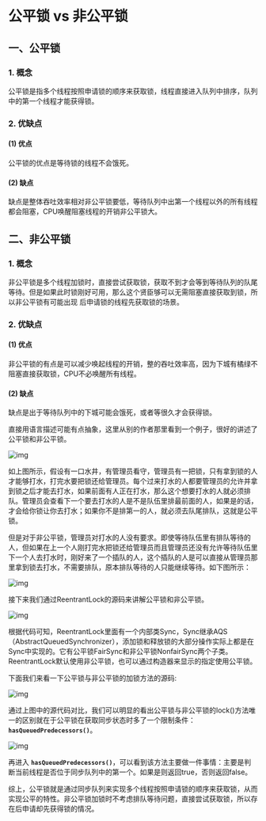 # 公平锁 vs 非公平锁

## 一、公平锁

### 1. 概念

公平锁是指多个线程按照申请锁的顺序来获取锁，线程直接进入队列中排序，队列中的第一个线程才能获得锁。

### 2. 优缺点

#### (1) 优点

公平锁的优点是等待锁的线程不会饿死。

#### (2) 缺点

缺点是整体吞吐效率相对非公平锁要低，等待队列中出第一个线程以外的所有线程都会阻塞，CPU唤醒阻塞线程的开销非公平锁大。

## 二、非公平锁

### 1. 概念

非公平锁是多个线程加锁时，直接尝试获取锁，获取不到才会等到等待队列的队尾等待。但是如果此时锁刚好可用，那么这个贤臣够可以无需阻塞直接获取到锁，所以非公平锁有可能出现 后申请锁的线程先获取锁的场景。

### 2. 优缺点

#### (1) 优点

非公平锁的有点是可以减少唤起线程的开销，整的吞吐效率高，因为下城有橘绿不阻塞直接获取锁，CPU不必唤醒所有线程。

#### (2) 缺点

缺点是出于等待队列中的下城可能会饿死，或者等很久才会获得锁。

直接用语言描述可能有点抽象，这里从别的作者那里看到一个例子，很好的讲述了公平锁和非公平锁。

![img](https://img-blog.csdnimg.cn/20181122104146557.png?x-oss-process=image/watermark,type_ZmFuZ3poZW5naGVpdGk,shadow_10,text_aHR0cHM6Ly9ibG9nLmNzZG4ubmV0L2F4aWFvYm9nZQ==,size_16,color_FFFFFF,t_70)

如上图所示，假设有一口水井，有管理员看守，管理员有一把锁，只有拿到锁的人才能够打水，打完水要把锁还给管理员。每个过来打水的人都要管理员的允许并拿到锁之后才能去打水，如果前面有人正在打水，那么这个想要打水的人就必须排队。管理员会查看下一个要去打水的人是不是队伍里排最前面的人，如果是的话，才会给你锁让你去打水；如果你不是排第一的人，就必须去队尾排队，这就是公平锁。

但是对于非公平锁，管理员对打水的人没有要求。即使等待队伍里有排队等待的人，但如果在上一个人刚打完水把锁还给管理员而且管理员还没有允许等待队伍里下一个人去打水时，刚好来了一个插队的人，这个插队的人是可以直接从管理员那里拿到锁去打水，不需要排队，原本排队等待的人只能继续等待。如下图所示：

![img](https://img-blog.csdnimg.cn/2018112210420869.png?x-oss-process=image/watermark,type_ZmFuZ3poZW5naGVpdGk,shadow_10,text_aHR0cHM6Ly9ibG9nLmNzZG4ubmV0L2F4aWFvYm9nZQ==,size_16,color_FFFFFF,t_70)

接下来我们通过ReentrantLock的源码来讲解公平锁和非公平锁。

![img](https://img-blog.csdnimg.cn/20181122104221314.png?x-oss-process=image/watermark,type_ZmFuZ3poZW5naGVpdGk,shadow_10,text_aHR0cHM6Ly9ibG9nLmNzZG4ubmV0L2F4aWFvYm9nZQ==,size_16,color_FFFFFF,t_70)

根据代码可知，ReentrantLock里面有一个内部类Sync，Sync继承AQS（AbstractQueuedSynchronizer），添加锁和释放锁的大部分操作实际上都是在Sync中实现的。它有公平锁FairSync和非公平锁NonfairSync两个子类。ReentrantLock默认使用非公平锁，也可以通过构造器来显示的指定使用公平锁。

下面我们来看一下公平锁与非公平锁的加锁方法的源码: 

![img](https://img-blog.csdnimg.cn/20181122104235664.png?x-oss-process=image/watermark,type_ZmFuZ3poZW5naGVpdGk,shadow_10,text_aHR0cHM6Ly9ibG9nLmNzZG4ubmV0L2F4aWFvYm9nZQ==,size_16,color_FFFFFF,t_70)

通过上图中的源代码对比，我们可以明显的看出公平锁与非公平锁的lock()方法唯一的区别就在于公平锁在获取同步状态时多了一个限制条件：**`hasQueuedPredecessors()`**。 

![img](https://img-blog.csdnimg.cn/20181122104316520.png?x-oss-process=image/watermark,type_ZmFuZ3poZW5naGVpdGk,shadow_10,text_aHR0cHM6Ly9ibG9nLmNzZG4ubmV0L2F4aWFvYm9nZQ==,size_16,color_FFFFFF,t_70)

再进入 **`hasQueuedPredecessors()`**，可以看到该方法主要做一件事情：主要是判断当前线程是否位于同步队列中的第一个。如果是则返回true，否则返回false。

综上，公平锁就是通过同步队列来实现多个线程按照申请锁的顺序来获取锁，从而实现公平的特性。非公平锁加锁时不考虑排队等待问题，直接尝试获取锁，所以存在后申请却先获得锁的情况。
